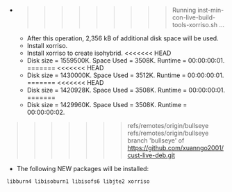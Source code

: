 * >>>>>>>>> Running inst-min-con-live-build-tools-xorriso.sh ...
  * After this operation, 2,356 kB of additional disk space will be used.
  * Install xorriso.
  * Install xorriso to create isohybrid.
<<<<<<< HEAD
  * Disk size = 1559500K. Space Used = 3508K. Runtime = 00:00:00:01.
=======
<<<<<<< HEAD
  * Disk size = 1430000K. Space Used = 3512K. Runtime = 00:00:00:01.
=======
<<<<<<< HEAD
  * Disk size = 1420928K. Space Used = 3508K. Runtime = 00:00:00:01.
=======
  * Disk size = 1429960K. Space Used = 3508K. Runtime = 00:00:00:02.
>>>>>>> refs/remotes/origin/bullseye
>>>>>>> refs/remotes/origin/bullseye
>>>>>>> branch 'bullseye' of https://github.com/xuanngo2001/cust-live-deb.git
  * The following NEW packages will be installed:
  ```bash
libburn4 libisoburn1 libisofs6 libjte2 xorriso
  ```

